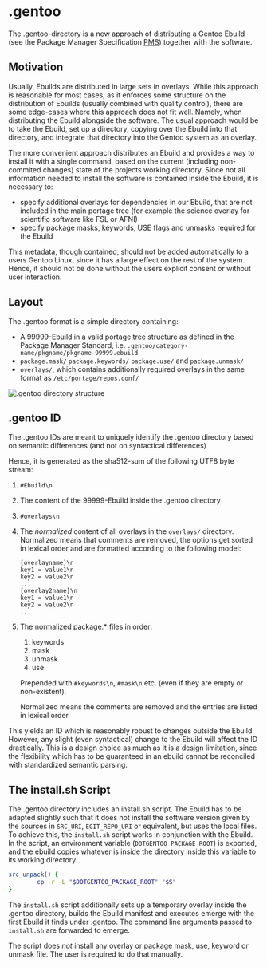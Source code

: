 .gentoo
=======

The .gentoo-directory is a new approach of distributing a Gentoo Ebuild (see the Package Manager Specification [PMS]) together with the software.

Motivation
----------

Usually, Ebuilds are distributed in large sets in overlays.
While this approach is reasonable for most cases, as it enforces some structure on the distribution of Ebuilds (usually combined with quality control), there are some edge-cases where this approach does not fit well.
Namely, when distributing the Ebuild alongside the software.
The usual approach would be to take the Ebuild, set up a directory, copying over the Ebuild into that directory, and integrate that directory into the Gentoo system as an overlay.

The more convenient approach distributes an Ebuild and provides a way to install it with a single command, based on the current (including non-commited changes) state of the projects working directory.
Since not all information needed to install the software is contained inside the Ebuild, it is necessary to:

* specify additional overlays for dependencies in our Ebuild, that are not included in the main portage tree (for example the science overlay for scientific software like FSL or AFNI)
* specify package masks, keywords, USE flags and unmasks required for the Ebuild

This metadata, though contained, should not be added automatically to a users Gentoo Linux, since it has a large effect on the rest of the system.
Hence, it should not be done without the users explicit consent or without user interaction.

Layout
------

The .gentoo format is a simple directory containing:
* A 99999-Ebuild in a valid portage tree structure as defined in the Package Manager Standard, i.e. `.gentoo/category-name/pkgname/pkgname-99999.ebuild`
* `package.mask/` `package.keywords/` `package.use/` and `package.unmask/`
* `overlays/`, which contains additionally required overlays in the same format as `/etc/portage/repos.conf/`

![.gentoo directory structure](graph/DotGentoo.png)

.gentoo ID
----------

The .gentoo IDs are meant to uniquely identify the .gentoo directory based on semantic differences (and not on syntactical differences)

Hence, it is generated as the sha512-sum of the following UTF8 byte stream:

1. `#Ebuild\n`
2. The content of the 99999-Ebuild inside the .gentoo directory
3. `#overlays\n`
4. The _normalized_ content of all overlays in the `overlays/` directory.
	Normalized means that comments are removed, the options get sorted 
	in lexical order and are formatted according to the following model:
	```
	[overlayname]\n
	key1 = value1\n
	key2 = value2\n
	...
	[overlay2name]\n
	key1 = value1\n
	key2 = value2\n
	...
	```
5. The normalized package.* files in order: 
	1. keywords
	2. mask
	3. unmask
	4. use
	
	Prepended with `#keywords\n`, `#mask\n` etc. (even if they are empty or non-existent).
	
	Normalized means the comments are removed and the entries are listed
	in lexical order.

This yields an ID which is reasonably robust to changes outside the Ebuild.
However, any slight (even syntactical) change to the Ebuild will affect the ID drastically.
This is a design choice as much as it is a design limitation, since the flexibility which has to be guaranteed in an ebuild cannot be reconciled with standardized semantic parsing.

The install.sh Script
---------------------

The .gentoo directory includes an install.sh script.
The Ebuild has to be adapted slightly such that it does not install the software version given by the sources in `SRC_URI`, `EGIT_REPO_URI` or equivalent, but uses the local files.
To achieve this, the `install.sh` script works in conjunction with the Ebuild.
In the script, an environment variable (`DOTGENTOO_PACKAGE_ROOT`) is exported, and the ebuild copies whatever is inside the directory inside this variable to its working directory.

```bash
src_unpack() {
        cp -r -L "$DOTGENTOO_PACKAGE_ROOT" "$S"
}
```

The `install.sh` script additionally sets up a temporary overlay inside the .gentoo directory, builds the Ebuild manifest and executes emerge with the first Ebuild it finds under .gentoo.
The command line arguments passed to `install.sh` are forwarded to emerge.

The script does *not* install any overlay or package mask, use, keyword or unmask file. The user is required to do that manually.

[PMS]: https://dev.gentoo.org/~ulm/pms/head/pms.html "Package Manager Specification"
